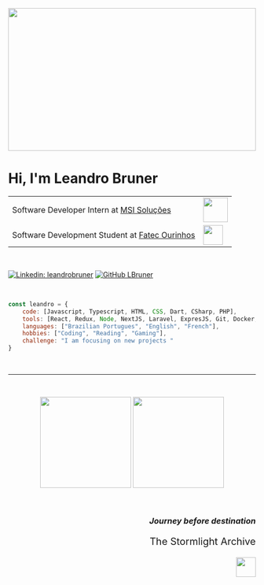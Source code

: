 <img height="290" src="https://media4.giphy.com/media/v1.Y2lkPTc5MGI3NjExY3M4c2JmZ2l1OHF0OHl2ODZ2ZjllMHFwZWR4M3hpZTcxeHJ5MHJ4MyZlcD12MV9pbnRlcm5hbF9naWZfYnlfaWQmY3Q9cw/jZ6ggG9dreWgUX5gsx/giphy.gif" width="100%">

<br>

<h1 align="start">Hi, I'm Leandro Bruner</h1>

<table align="start">
    <tr>
        <td>Software Developer Intern at <a href="http://www.unb.br">MSI Soluções</a></td>
        <td><img src="https://media1.giphy.com/media/F73KLZL9eAfDcDQFAt/giphy.gif" width="50"></td>
    </tr>
    <tr>
        <td>Software Development Student at <a href="https://www.fatecourinhos.edu.br/">Fatec Ourinhos</a></td>
        <td> <img height="40" src="https://media0.giphy.com/media/v1.Y2lkPTc5MGI3NjExcXlmY2tnZG12bDF5bTZsbGQxNGpnOWhwbTJvbml6em5rdGk0cGZ2biZlcD12MV9pbnRlcm5hbF9naWZfYnlfaWQmY3Q9cw/f7omQNmgiyjj5sffvZ/giphy.gif" width="40"></td>
    </tr>
</table>

<br>

[![Linkedin: leandrobruner](https://img.shields.io/badge/-LeandroBruner-blue?style=flat-square&logo=Linkedin&logoColor=white&link=https://www.linkedin.com/in/lbruner-dev/)](https://www.linkedin.com/in/lbruner-dev/)
[![GitHub LBruner](https://img.shields.io/github/followers/LBruner?style=social)](https://github.com/LBruner)

<br>


```javascript
const leandro = {
    code: [Javascript, Typescript, HTML, CSS, Dart, CSharp, PHP],
    tools: [React, Redux, Node, NextJS, Laravel, ExpresJS, Git, Docker, Flutter],
    languages: ["Brazilian Portugues", "English", "French"],
    hobbies: ["Coding", "Reading", "Gaming"],
    challenge: "I am focusing on new projects "
}
```

<br>

---

<br>

<p align="center">
    <img src="https://github-readme-streak-stats.herokuapp.com/?user=LBruner&theme=dracula&hide_border=true"  height="185rem">
    <img src="https://github-readme-stats.vercel.app/api?username=LBruner&theme=dracula&show_icons=true&hide_border=true&count_private=true" height="185rem">
</p>


<br>

<h3 align="right">
    <span style="font-style: oblique">Journey before destination</span>
</h3>

<p align="right" style="font-size: 20px">The Stormlight Archive</p>
<img align="right" src="https://media4.giphy.com/media/v1.Y2lkPTc5MGI3NjExazVpOTMwOXMydG4xb3Z2Y3Vpb3ZpdDFmNmpxZDlrNHpkcnhzd29sdiZlcD12MV9pbnRlcm5hbF9naWZfYnlfaWQmY3Q9Zw/U7Pr9dkEKftbDaThZX/giphy.gif" width="40">

